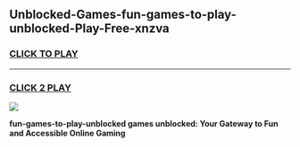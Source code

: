 
## Unblocked-Games-fun-games-to-play-unblocked-Play-Free-xnzva
<h3>
<a href="https://premium76.site?title=fun-games-to-play-unblocked&ref=20A">CLICK TO PLAY</a></h3>
<hr>

<h3>
<a href="https://premium76.site?title=fun-games-to-play-unblocked&ref=20A">CLICK 2 PLAY</a>
  
</h3>

<a href="https://premium76.site?title=fun-games-to-play-unblocked&ref=20A"><img src="https://clearcache.store/games.png"></a>


**fun-games-to-play-unblocked games unblocked: Your Gateway to Fun and Accessible Online Gaming**
